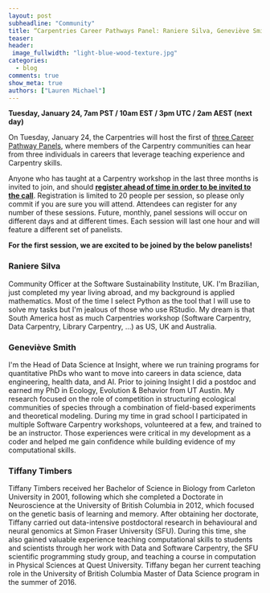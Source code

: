 ```yaml
---
layout: post
subheadline: "Community"
title: “Carpentries Career Pathways Panel: Raniere Silva, Geneviève Smith, Tiffany Timbers”
teaser:
header:
 image_fullwidth: "light-blue-wood-texture.jpg"
categories:
  - blog
comments: true
show_meta: true
authors: ["Lauren Michael"]
---
```

  
**Tuesday, January 24, 7am PST / 10am EST / 3pm UTC / 2am AEST (next day)**  

On Tuesday, January 24, the Carpentries will host the first of 
[three Career Pathway Panels](https://software-carpentry.org/blog/2016/12/careers.html), where members of the Carpentry communities 
can hear from three individuals in careers that leverage teaching experience and Carpentry skills.  

Anyone who has taught at a Carpentry workshop in the last three months is invited to join, and should 
**[register ahead of time in order to be invited to the call](https://goo.gl/forms/R2ZHFf90Wmn787WI2)**. 
Registration is limited to 20 people per session, so please only commit if you are sure you will attend. 
Attendees can register for any number of these sessions. Future, monthly, panel sessions will occur on different days and at different 
times. Each session will last one hour and will feature a different set of panelists.  

**For the first session, we are excited to be joined by the below panelists!**  

### Raniere Silva  
Community Officer at the Software Sustainability Institute, UK. I'm Brazilian, just completed my year living abroad, and my background 
is applied mathematics. Most of the time I select Python as the tool that I will use to solve my tasks but I'm jealous of those who use 
RStudio. My dream is that South America host as much Carpentries workshop (Software Carpentry, Data Carpentry, Library Carpentry, ...) 
as US, UK and Australia.  

### Geneviève Smith  
I'm the Head of Data Science at Insight, where we run training programs for quantitative PhDs who want to move into careers in 
data science, data engineering, health data, and AI. Prior to joining Insight I did a postdoc and earned my PhD in Ecology, 
Evolution & Behavior from UT Austin. My research focused on the role of competition in structuring ecological communities of species 
through a combination of field-based experiments and theoretical modeling. During my time in grad school I participated in multiple 
Software Carpentry workshops, volunteered at a few, and trained to be an instructor. Those experiences were critical in my development 
as a coder and helped me gain confidence while building evidence of my computational skills.  

### Tiffany Timbers  
Tiffany Timbers received her Bachelor of Science in Biology from Carleton University in 2001, following which she completed a Doctorate 
in Neuroscience at the University of British Columbia in 2012, which focused on the genetic basis of learning and memory. After 
obtaining her doctorate, Tiffany carried out data-intensive postdoctoral research in behavioural and neural genomics at Simon Fraser 
University (SFU). During this time, she also gained valuable experience teaching computational skills to students and scientists 
through her work with Data and Software Carpentry, the SFU scientific programming study group, and teaching a course in computation 
in Physical Sciences at Quest University. Tiffany began her current teaching role in the University of British Columbia Master of 
Data Science program in the summer of 2016.  
